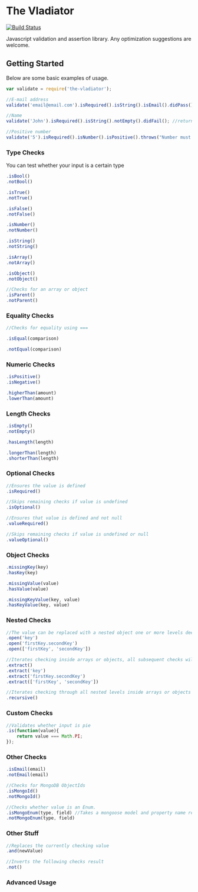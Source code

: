 # The Vladiator

[![Build Status](http://bamboo.vmlweb.co.uk:8085/plugins/servlet/wittified/build-status/OPEN-VLAD)](http://bamboo.vmlweb.co.uk:8085/browse/OPEN-VLAD)

Javascript validation and assertion library. Any optimization suggestions are welcome.

## Getting Started

Below are some basic examples of usage.

```javascript
var validate = require('the-vladiator');

//E-mail address
validate('email@email.com').isRequired().isString().isEmail().didPass(); //returns true if passed validation

//Name
validate('John').isRequired().isString().notEmpty().didFail(); //returns true if failed validation

//Positive number
validate('5').isRequired().isNumber().isPositive().throws("Number must be positive"); //throws if failed validation
```

### Type Checks

You can test whether your input is a certain type

```javascript
.isBool()
.notBool()

.isTrue()
.notTrue()

.isFalse()
.notFalse()

.isNumber()
.notNumber()

.isString()
.notString()

.isArray()
.notArray()

.isObject()
.notObject()

//Checks for an array or object
.isParent()
.notParent()
```

### Equality Checks

```javascript
//Checks for equality using ===

.isEqual(comparison)

.notEqual(comparison)
```

### Numeric Checks

```javascript
.isPositive()
.isNegative()

.higherThan(amount)
.lowerThan(amount)
```

### Length Checks

```javascript
.isEmpty()
.notEmpty()

.hasLength(length)

.longerThan(length)
.shorterThan(length)
```

### Optional Checks

```javascript
//Ensures the value is defined
.isRequired()

//Skips remaining checks if value is undefined
.isOptional()

//Ensures that value is defined and not null
.valueRequired()

//Skips remaining checks if value is undefined or null
.valueOptional()
```

### Object Checks

```javascript
.missingKey(key)
.hasKey(key)

.missingValue(value)
.hasValue(value)

.missingKeyValue(key, value)
.hasKeyValue(key, value)
```

### Nested Checks

```javascript
//The value can be replaced with a nested object one or more levels deeper
.open('key')
.open('firstKey.secondKey')
.open(['firstKey', 'secondKey'])

//Iterates checking inside arrays or objects, all subsequent checks will be performed on each
.extract()
.extract('key')
.extract('firstKey.secondKey')
.extract(['firstKey', 'secondKey'])

//Iterates checking through all nested levels inside arrays or objects
.recursive()
```

### Custom Checks

```javascript
//Validates whether input is pie
.is(function(value){
	return value === Math.PI;
});
```

### Other Checks

```javascript
.isEmail(email)
.notEmail(email)

//Checks for MongoDB ObjectIds
.isMongoId()
.notMongoId()

//Checks whether value is an Enum.
.isMongoEnum(type, field) //Takes a mongoose model and property name respectively
.notMongoEnum(type, field)
```

### Other Stuff

```javascript
//Replaces the currently checking value
.and(newValue)

//Inverts the following checks result
.not()
```

### Advanced Usage

```javascript

```